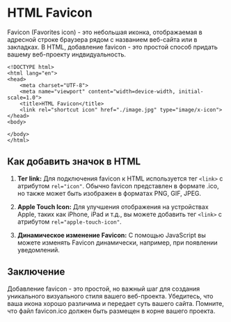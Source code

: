 # HTML Favicon

Favicon (Favorites icon) - это небольшая иконка, отображаемая в адресной строке браузера рядом с названием веб-сайта или в закладках. В HTML, добавление favicon - это простой способ придать вашему веб-проекту индвидуальность.

```
<!DOCTYPE html>
<html lang="en">
<head>
    <meta charset="UTF-8">
    <meta name="viewport" content="width=device-width, initial-scale=1.0">
    <title>HTML Favicon</title>
    <link rel="shortcut icon" href="./image.jpg" type="image/x-icon">
</head>
<body>
    
</body>
</html>
```

## Как добавить значок в HTML

1. **Тег link:** Для подключения favicon к HTML используется тег ``<link>`` с атрибутом ``rel="icon"``. Обычно favicon представлен в формате .ico, но также может быть изображен в форматах PNG, GIF, JPEG.

2. **Apple Touch Icon:** Для улучшения отображения на устройствах Apple, таких как iPhone, iPad и т.д., вы можете добавить тег ``<link>`` с атрибутом ``rel="apple-touch-icon"``.

3. **Динамическое изменение Favicon:** С помощью JavaScript вы можете изменять Favicon динамически, например, при появлении уведомлений.

## Заключение

Добавление favicon - это простой, но важный шаг для создания уникального визуального стиля вашего веб-проекта. Убедитесь, что ваша икона хорошо различима и передает суть вашего сайта. Помните, что файл favicon.ico должен быть размещен в корне вашего проекта.